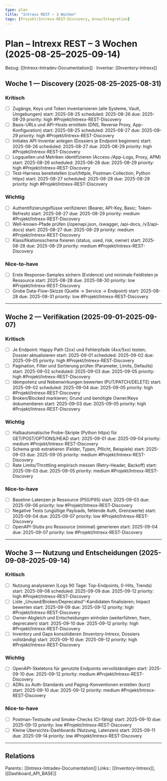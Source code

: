 ```yaml
---
type: plan
title: "Intrexx REST – 3 Wochen"
tags: [Projekt/Intrexx-REST-Discovery, Area/Integration]
---
```


# Plan – Intrexx REST – 3 Wochen (2025-08-25–2025-09-14)
Bezug: [[Intrexx-Intradev-Documentation]] · Inventar: [[Inventory-Intrexx]]

## Woche 1 — Discovery (2025-08-25–2025-08-31)

### Kritisch
- [ ] Zugänge, Keys und Token inventarisieren (alle Systeme, Vault, Umgebungen)  start: 2025-08-25 scheduled: 2025-08-26 due: 2025-08-29 priority: high #Projekt/Intrexx-REST-Discovery
- [ ] Basis-URLs und API-Hosts ermitteln (DNS, Reverse Proxy, App-Konfiguration)  start: 2025-08-25 scheduled: 2025-08-27 due: 2025-08-29 priority: high  #Projekt/Intrexx-REST-Discovery
- [ ] Initiales API-Inventar anlegen (Dossiers je Endpoint beginnen)  start: 2025-08-26 scheduled: 2025-08-27 due: 2025-08-29 priority: high  #Projekt/Intrexx-REST-Discovery
- [ ] Logquellen und Metriken identifizieren (Access-/App-Logs, Proxy, APM)  start: 2025-08-26 scheduled: 2025-08-28 due: 2025-08-29 priority: high  #Projekt/Intrexx-REST-Discovery
- [ ] Test-Harness bereitstellen (curl/httpie, Postman-Collection, Python httpx)  start: 2025-08-27 scheduled: 2025-08-28 due: 2025-08-29 priority: high  #Projekt/Intrexx-REST-Discovery

### Wichtig
- [ ] Authentifizierungsflüsse verifizieren (Bearer, API-Key, Basic; Token-Refresh)  start: 2025-08-27 due: 2025-08-29 priority: medium  #Projekt/Intrexx-REST-Discovery
- [ ] Well-known-Pfade prüfen (/openapi.json, /swagger, /api-docs, /v3/api-docs)  start: 2025-08-27 due: 2025-08-29 priority: medium  #Projekt/Intrexx-REST-Discovery
- [ ] Klassifikationsschema fixieren (status, used, risk, owner)  start: 2025-08-28 due: 2025-08-29 priority: medium  #Projekt/Intrexx-REST-Discovery

### Nice-to-have
- [ ] Erste Response-Samples sichern (Evidence) und minimale Feldlisten je Ressource  start: 2025-08-28 due: 2025-08-30 priority: low  #Projekt/Intrexx-REST-Discovery
- [ ] Grobe Data-Flow-Skizze (Quelle → Service → Endpoint)  start: 2025-08-28 due: 2025-08-31 priority: low  #Projekt/Intrexx-REST-Discovery

---

## Woche 2 — Verifikation (2025-09-01–2025-09-07)

### Kritisch
- [ ] Je Endpoint: Happy Path (2xx) und Fehlerpfade (4xx/5xx) testen; Dossier aktualisieren  start: 2025-09-01 scheduled: 2025-09-02 due: 2025-09-05 priority: high  #Projekt/Intrexx-REST-Discovery
- [ ] Pagination, Filter und Sortierung prüfen (Parameter, Limits, Defaults)  start: 2025-09-02 scheduled: 2025-09-03 due: 2025-09-05 priority: high  #Projekt/Intrexx-REST-Discovery
- [ ] Idempotenz und Nebenwirkungen bewerten (PUT/PATCH/DELETE)  start: 2025-09-02 scheduled: 2025-09-04 due: 2025-09-05 priority: high  #Projekt/Intrexx-REST-Discovery
- [ ] Broken/Blocked markieren; Grund und benötigte Owner/Keys dokumentieren  start: 2025-09-03 due: 2025-09-05 priority: high  #Projekt/Intrexx-REST-Discovery

### Wichtig
- [ ] Halbautomatische Probe-Skripte (Python httpx) für GET/POST/OPTIONS/HEAD  start: 2025-09-01 due: 2025-09-04 priority: medium  #Projekt/Intrexx-REST-Discovery
- [ ] Schema grob extrahieren (Felder, Typen, Pflicht, Beispiele)  start: 2025-09-03 due: 2025-09-05 priority: medium  #Projekt/Intrexx-REST-Discovery
- [ ] Rate Limits/Throttling empirisch messen (Retry-Header, Backoff)  start: 2025-09-03 due: 2025-09-05 priority: medium  #Projekt/Intrexx-REST-Discovery

### Nice-to-have
- [ ] Baseline-Latenzen je Ressource (P50/P95)  start: 2025-09-03 due: 2025-09-06 priority: low  #Projekt/Intrexx-REST-Discovery
- [ ] Negative Tests (ungültige Payloads, fehlende Auth, Grenzwerte)  start: 2025-09-04 due: 2025-09-07 priority: low  #Projekt/Intrexx-REST-Discovery
- [ ] OpenAPI-Stubs pro Ressource (minimal) generieren  start: 2025-09-04 due: 2025-09-07 priority: low  #Projekt/Intrexx-REST-Discovery

---

## Woche 3 — Nutzung und Entscheidungen (2025-09-08–2025-09-14)

### Kritisch
- [ ] Nutzung analysieren (Logs 90 Tage: Top-Endpoints, 0-Hits, Trends)  start: 2025-09-08 scheduled: 2025-09-09 due: 2025-09-12 priority: high  #Projekt/Intrexx-REST-Discovery
- [ ] Liste „Unused/Broken/Deprecated“-Kandidaten finalisieren; Impact bewerten  start: 2025-09-09 due: 2025-09-12 priority: high  #Projekt/Intrexx-REST-Discovery
- [ ] Owner-Abgleich und Entscheidungen einholen (weiterführen, fixen, deprecaten)  start: 2025-09-10 due: 2025-09-12 priority: high  #Projekt/Intrexx-REST-Discovery
- [ ] Inventory und Gaps konsolidieren (Inventory-Intrexx; Dossiers vollständig)  start: 2025-09-10 due: 2025-09-12 priority: high  #Projekt/Intrexx-REST-Discovery

### Wichtig
- [ ] OpenAPI-Skeletons für genutzte Endpoints vervollständigen  start: 2025-09-10 due: 2025-09-12 priority: medium  #Projekt/Intrexx-REST-Discovery
- [ ] ADRs zu Auth-Standards und Paging-Konventionen erstellen (kurz)  start: 2025-09-10 due: 2025-09-12 priority: medium  #Projekt/Intrexx-REST-Discovery

### Nice-to-have
- [ ] Postman-Testsuite und Smoke-Checks (CI-fähig)  start: 2025-09-10 due: 2025-09-13 priority: low  #Projekt/Intrexx-REST-Discovery
- [ ] Kleine Übersichts-Dashboards (Nutzung, Latenzen)  start: 2025-09-11 due: 2025-09-14 priority: low  #Projekt/Intrexx-REST-Discovery

---

## Relations
Parents:: [[Intrexx-Intradev-Documentation]]
Links:: [[Inventory-Intrexx]], [[Dashboard_API_BASE]]

